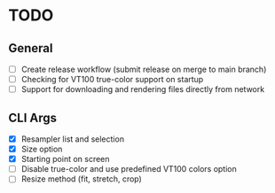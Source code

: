 # TODO

## General

- [ ] Create release workflow (submit release on merge to main branch)
- [ ] Checking for VT100 true-color support on startup
- [ ] Support for downloading and rendering files directly from network

## CLI Args

- [x] Resampler list and selection
- [x] Size option
- [x] Starting point on screen
- [ ] Disable true-color and use predefined VT100 colors option
- [ ] Resize method (fit, stretch, crop)